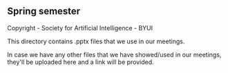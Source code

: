 ## Spring semester

Copyright - Society for Artificial Intelligence - BYUI

This directory contains .pptx files that we use in our meetings.

In case we have any other files that we have showed/used in our meetings, they'll be uploaded here and a link will be provided. 
